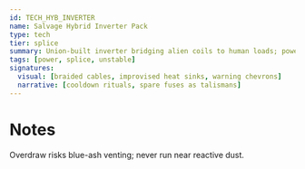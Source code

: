 ```yaml
---
id: TECH_HYB_INVERTER
name: Salvage Hybrid Inverter Pack
type: tech
tier: splice
summary: Union-built inverter bridging alien coils to human loads; powerful but temperamental.
tags: [power, splice, unstable]
signatures:
  visual: [braided cables, improvised heat sinks, warning chevrons]
  narrative: [cooldown rituals, spare fuses as talismans]
---
```


# Notes

Overdraw risks blue-ash venting; never run near reactive dust.
